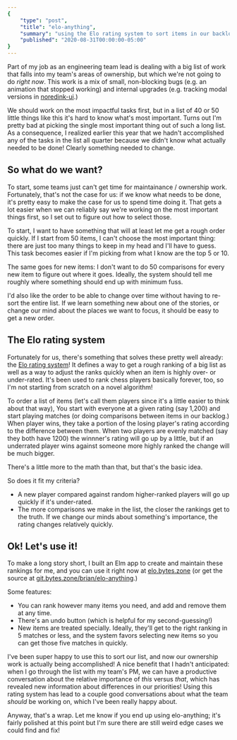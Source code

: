 ```yaml
---
{
    "type": "post",
    "title": "elo-anything",
    "summary": "using the Elo rating system to sort items in our backlog.",
    "published": "2020-08-31T00:00:00-05:00"
}
---
```


Part of my job as an engineering team lead is dealing with a big list of work that falls into my team's areas of ownership, but which we're not going to do *right now*.
This work is a mix of small, non-blocking bugs (e.g. an animation that stopped working) and internal upgrades (e.g. tracking modal versions in [noredink-ui](https://github.com/noredink/noredink-ui).)

We should work on the most impactful tasks first, but in a list of 40 or 50 little things like this it's hard to know what's most important.
Turns out I'm pretty bad at picking the single most important thing out of such a long list.
As a consequence, I realized earlier this year that we hadn't accomplished any of the tasks in the list all quarter because we didn't know what actually needed to be done!
Clearly something needed to change.

## So what do we want?

To start, some teams just can't get time for maintainance / ownership work.
Fortunately, that's not the case for us: if we know what needs to be done, it's pretty easy to make the case for us to spend time doing it.
That gets a lot easier when we can reliably say we're working on the most important things first, so I set out to figure out how to select those.

To start, I want to have something that will at least let me get a rough order quickly.
If I start from 50 items, I can't choose the most important thing: there are just too many things to keep in my head and I'll have to guess.
This task becomes easier if I'm picking from what I know are the top 5 or 10.

The same goes for new items: I don't want to do 50 comparisons for every new item to figure out where it goes.
Ideally, the system should tell me roughly where something should end up with minimum fuss.

I'd also like the order to be able to change over time without having to re-sort the entire list.
If we learn something new about one of the stories, or change our mind about the places we want to focus, it should be easy to get a new order.

## The Elo rating system

Fortunately for us, there's something that solves these pretty well already: the [Elo rating system](https://en.wikipedia.org/wiki/Elo_rating_system)!
It defines a way to get a rough ranking of a big list as well as a way to adjust the ranks quickly when an item is highly over- or under-rated.
It's been used to rank chess players basically forever, too, so I'm not starting from scratch on a novel algorithm!

To order a list of items (let's call them players since it's a little easier to think about that way), You start with everyone at a given rating (say 1,200) and start playing matches (or doing comparisons between items in our backlog.)
When player wins, they take a portion of the losing player's rating according to the difference between them.
When two players are evenly matched (say they both have 1200) the winnner's rating will go up by a little, but if an underrated player wins against someone more highly ranked the change will be much bigger.

There's a little more to the math than that, but that's the basic idea.

So does it fit my criteria?

- A new player compared against random higher-ranked players will go up quickly if it's under-rated.
- The more comparisons we make in the list, the closer the rankings get to the truth. If we change our minds about something's importance, the rating changes relatively quickly.

## Ok! Let's use it!

To make a long story short, I built an Elm app to create and maintain these rankings for me, and you can use it right now at [elo.bytes.zone](https://elo.bytes.zone) (or get the source at [git.bytes.zone/brian/elo-anything](https://git.bytes.zone/brian/elo-anything).)

Some features:

- You can rank however many items you need, and add and remove them at any time.
- There's an undo button (which is helpful for my second-guessing!)
- New items are treated specially. Ideally, they'll get to the right ranking in 5 matches or less, and the system favors selecting new items so you can get those five matches in quickly.

I've been super happy to use this to sort our list, and now our ownership work is actually being accomplished!
A nice benefit that I hadn't anticipated: when I go through the list with my team's PM, we can have a productive conversation about the relative importance of *this* versus *that*, which has revealed new information about differences in our priorities!
Using this rating system has lead to a couple good conversations about what the team *should* be working on, which I've been really happy about.

Anyway, that's a wrap.
Let me know if you end up using elo-anything; it's fairly polished at this point but I'm sure there are still weird edge cases we could find and fix!
